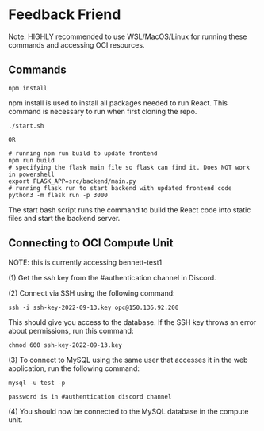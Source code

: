 # Feedback Friend

Note: HIGHLY recommended to use WSL/MacOS/Linux for running these commands and accessing OCI resources.

## Commands

    npm install

npm install is used to install all packages needed to run React. This command is necessary to run when first cloning the repo.

    ./start.sh

    OR

    # running npm run build to update frontend
    npm run build
    # specifying the flask main file so flask can find it. Does NOT work in powershell
    export FLASK_APP=src/backend/main.py
    # running flask run to start backend with updated frontend code
    python3 -m flask run -p 3000

The start bash script runs the command to build the React code into static files and start the backend server.

## Connecting to OCI Compute Unit

NOTE: this is currently accessing bennett-test1

(1) Get the ssh key from the #authentication channel in Discord.

(2) Connect via SSH using the following command:

    ssh -i ssh-key-2022-09-13.key opc@150.136.92.200

This should give you access to the database. If the SSH key throws an error about permissions, run this command:

    chmod 600 ssh-key-2022-09-13.key

(3) To connect to MySQL using the same user that accesses it in the web application, run the following command:

    mysql -u test -p

    password is in #authentication discord channel

(4) You should now be connected to the MySQL database in the compute unit.



